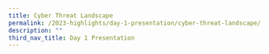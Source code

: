 ```yaml
---
title: Cyber Threat Landscape
permalink: /2023-highlights/day-1-presentation/cyber-threat-landscape/
description: ""
third_nav_title: Day 1 Presentation
---
```

